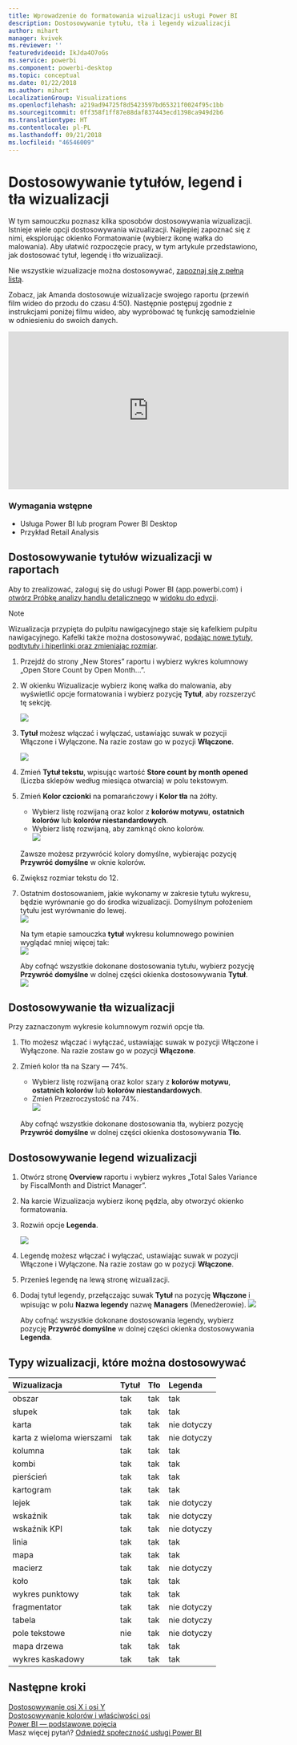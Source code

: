 ```yaml
---
title: Wprowadzenie do formatowania wizualizacji usługi Power BI
description: Dostosowywanie tytułu, tła i legendy wizualizacji
author: mihart
manager: kvivek
ms.reviewer: ''
featuredvideoid: IkJda4O7oGs
ms.service: powerbi
ms.component: powerbi-desktop
ms.topic: conceptual
ms.date: 01/22/2018
ms.author: mihart
LocalizationGroup: Visualizations
ms.openlocfilehash: a219ad94725f8d5423597bd65321f0024f95c1bb
ms.sourcegitcommit: 0ff358f1ff87e88daf837443ecd1398ca949d2b6
ms.translationtype: HT
ms.contentlocale: pl-PL
ms.lasthandoff: 09/21/2018
ms.locfileid: "46546009"
---
```

# <a name="customize-visualization-titles-legends-and-backgrounds"></a>Dostosowywanie tytułów, legend i tła wizualizacji
W tym samouczku poznasz kilka sposobów dostosowywania wizualizacji.   Istnieje wiele opcji dostosowywania wizualizacji. Najlepiej zapoznać się z nimi, eksplorując okienko Formatowanie (wybierz ikonę wałka do malowania).  Aby ułatwić rozpoczęcie pracy, w tym artykule przedstawiono, jak dostosować tytuł, legendę i tło wizualizacji.  

Nie wszystkie wizualizacje można dostosowywać, [zapoznaj się z pełną listą](#list).  

Zobacz, jak Amanda dostosowuje wizualizacje swojego raportu (przewiń film wideo do przodu do czasu 4:50). Następnie postępuj zgodnie z instrukcjami poniżej filmu wideo, aby wypróbować tę funkcję samodzielnie w odniesieniu do swoich danych.

<iframe width="560" height="315" src="https://www.youtube.com/embed/IkJda4O7oGs" frameborder="0" allowfullscreen></iframe>

### <a name="prerequisites"></a>Wymagania wstępne
- Usługa Power BI lub program Power BI Desktop
- Przykład Retail Analysis

## <a name="customize-visualization-titles-in-reports"></a>Dostosowywanie tytułów wizualizacji w raportach
Aby to zrealizować, zaloguj się do usługi Power BI (app.powerbi.com) i [otwórz Próbkę analizy handlu detalicznego](../sample-datasets.md) w [widoku do edycji](../service-interact-with-a-report-in-editing-view.md).

> [!NOTE]
> Wizualizacja przypięta do pulpitu nawigacyjnego staje się kafelkiem pulpitu nawigacyjnego.  Kafelki także można dostosowywać, [podając nowe tytuły, podtytuły i hiperlinki oraz zmieniając rozmiar](../service-dashboard-edit-tile.md).
> 
> 

1. Przejdź do strony „New Stores” raportu i wybierz wykres kolumnowy „Open Store Count by Open Month...”.
2. W okienku Wizualizacje wybierz ikonę wałka do malowania, aby wyświetlić opcje formatowania  i wybierz pozycję **Tytuł**, aby rozszerzyć tę sekcję.  

   ![](media/power-bi-visualization-customize-title-background-and-legend/power-bi-formatting-menu.png)
3. **Tytuł** możesz włączać i wyłączać, ustawiając suwak w pozycji Włączone i Wyłączone. Na razie zostaw go w pozycji **Włączone**.  

   ![](media/power-bi-visualization-customize-title-background-and-legend/onoffslider.png)
4. Zmień **Tytuł tekstu**, wpisując wartość **Store count by month opened** (Liczba sklepów według miesiąca otwarcia) w polu tekstowym.  
5. Zmień **Kolor czcionki** na pomarańczowy i **Kolor tła** na żółty.

   * Wybierz listę rozwijaną oraz kolor z **kolorów motywu**, **ostatnich kolorów** lub **kolorów niestandardowych**.
   * Wybierz listę rozwijaną, aby zamknąć okno kolorów.  
     ![](media/power-bi-visualization-customize-title-background-and-legend/customizecolorpicker.png)

   Zawsze możesz przywrócić kolory domyślne, wybierając pozycję **Przywróć domyślne** w oknie kolorów.
6. Zwiększ rozmiar tekstu do 12.
7. Ostatnim dostosowaniem, jakie wykonamy w zakresie tytułu wykresu, będzie wyrównanie go do środka wizualizacji. Domyślnym położeniem tytułu jest wyrównanie do lewej.  
   ![](media/power-bi-visualization-customize-title-background-and-legend/customizealign.png)

    Na tym etapie samouczka **tytuł** wykresu kolumnowego powinien wyglądać mniej więcej tak:  
    ![](media/power-bi-visualization-customize-title-background-and-legend/tutorialprogress1.png)

    Aby cofnąć wszystkie dokonane dostosowania tytułu, wybierz pozycję **Przywróć domyślne** w dolnej części okienka dostosowywania **Tytuł**.  
    ![](media/power-bi-visualization-customize-title-background-and-legend/revertall.png)

## <a name="customize-visualization-backgrounds"></a>Dostosowywanie tła wizualizacji
Przy zaznaczonym wykresie kolumnowym rozwiń opcje tła.

1. Tło możesz włączać i wyłączać, ustawiając suwak w pozycji Włączone i Wyłączone. Na razie zostaw go w pozycji **Włączone**.
2. Zmień kolor tła na Szary — 74%.

   * Wybierz listę rozwijaną oraz kolor szary z **kolorów motywu**, **ostatnich kolorów** lub **kolorów niestandardowych**.
   * Zmień Przezroczystość na 74%.   
     ![](media/power-bi-visualization-customize-title-background-and-legend/power-bi-customize-background.png)

   Aby cofnąć wszystkie dokonane dostosowania tła, wybierz pozycję **Przywróć domyślne** w dolnej części okienka dostosowywania **Tło**.

## <a name="customize-visualization-legends"></a>Dostosowywanie legend wizualizacji
1. Otwórz stronę **Overview** raportu i wybierz wykres „Total Sales Variance by FiscalMonth and District Manager”.
2. Na karcie Wizualizacja wybierz ikonę pędzla, aby otworzyć okienko formatowania.  
3. Rozwiń opcje **Legenda**.

      ![](media/power-bi-visualization-customize-title-background-and-legend/legend.png)
4. Legendę możesz włączać i wyłączać, ustawiając suwak w pozycji Włączone i Wyłączone. Na razie zostaw go w pozycji **Włączone**.
5. Przenieś legendę na lewą stronę wizualizacji.    
6. Dodaj tytuł legendy, przełączając suwak **Tytuł** na pozycję **Włączone** i wpisując w polu **Nazwa legendy** nazwę **Managers** (Menedżerowie).
   ![](media/power-bi-visualization-customize-title-background-and-legend/legend-move.png)

   Aby cofnąć wszystkie dokonane dostosowania legendy, wybierz pozycję **Przywróć domyślne** w dolnej części okienka dostosowywania **Legenda**.

<a name="list"></a>

## <a name="visualization-types-that-can-be-customized"></a>Typy wizualizacji, które można dostosowywać

| Wizualizacja | Tytuł | Tło | Legenda |
|:--- |:--- |:--- |:--- |
| obszar |tak |tak |tak |
| słupek |tak |tak |tak |
| karta |tak |tak |nie dotyczy |
| karta z wieloma wierszami |tak |tak |nie dotyczy |
| kolumna |tak |tak |tak |
| kombi |tak |tak |tak |
| pierścień |tak |tak |tak |
| kartogram |tak |tak |tak |
| lejek |tak |tak |nie dotyczy |
| wskaźnik |tak |tak |nie dotyczy |
| wskaźnik KPI |tak |tak |nie dotyczy |
| linia |tak |tak |tak |
| mapa |tak |tak |tak |
| macierz |tak |tak |nie dotyczy |
| koło |tak |tak |tak |
| wykres punktowy |tak |tak |tak |
| fragmentator |tak |tak |nie dotyczy |
| tabela |tak |tak |nie dotyczy |
| pole tekstowe |nie |tak |nie dotyczy |
| mapa drzewa |tak |tak |tak |
| wykres kaskadowy |tak |tak |tak |

## <a name="next-steps"></a>Następne kroki
[Dostosowywanie osi X i osi Y](power-bi-visualization-customize-x-axis-and-y-axis.md)  
[Dostosowywanie kolorów i właściwości osi](service-getting-started-with-color-formatting-and-axis-properties.md)  
[Power BI — podstawowe pojęcia](../consumer/end-user-basic-concepts.md)  
Masz więcej pytań? [Odwiedź społeczność usługi Power BI](http://community.powerbi.com/)

